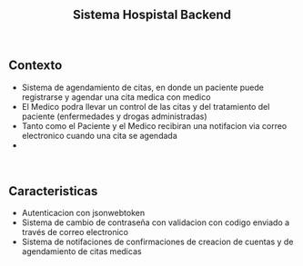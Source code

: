 <h2 align="center">Sistema Hospistal Backend</h2>
<br>

## Contexto

- Sistema de agendamiento de citas, en donde un paciente puede registrarse y agendar una cita medica con medico
- El Medico podra llevar un control de las citas y del tratamiento del paciente (enfermedades y drogas administradas)
- Tanto como el Paciente y el Medico recibiran una notifacion via correo electronico cuando una cita se agendada
- 
 
<br>

## Caracteristicas

- Autenticacion con jsonwebtoken 
- Sistema de cambio de contraseña con validacion con codigo enviado a través de correo electronico
- Sistema de notifaciones de confirmaciones de creacion de cuentas y de agendamiento de citas medicas
